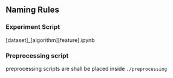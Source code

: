 ## Naming Rules
### Experiment Script
[dataset]\_[algorithm]\[feature].ipynb

### Preprocessing script
preprocessing scripts are shall be placed inside `./preprocessing`